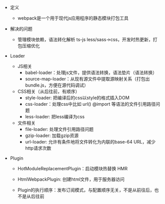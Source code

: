 
- 定义
  - webpack是一个用于现代js应用程序的静态模块打包工具

- 解决的问题
  - 管理模块依赖，语法转化解析 ts-js  less/sass->css，开发时热更新，打包压缩优化

- Loader
  - JS相关
    - babel-loader：处理js文件，提供语法转换，语法垫片（语法转换）
    - source-map-loader：从现有源文件中提取源映射关系（打包出bundle.js，方便在源代码调试）
  - CSS相关（从后往前，有顺序）
    - style-loader: 把编译后的css以style的格式插入DOM
    - css-loader：处理css中比如 url() @import 等语法的文件引用路径问题
    - less-loader: 把less编译为css
  - 文件相关
    - file-loader: 处理文件引用路径问题
    - gzip-loader: 加载gzip资源
    - url-loader: 允许有条件地将文件转化为内联的base-64 URL，减少http请求次数

- Plugin
  - HotModuleReplacementPlugin：启动模块热替换 HMR
  - HtmlWebpackPlugin: 创建html文件，用于服务器访问

  - Plugin的执行顺序：发布订阅模式，与配置顺序无关，不是从前往后，也不是从后往前
